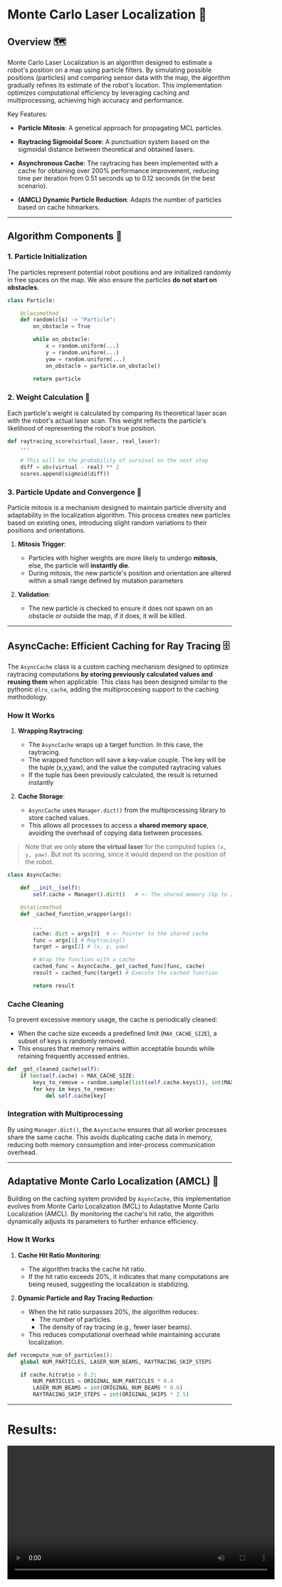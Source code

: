 # Monte Carlo Laser Localization 🚀

## Overview 🗺️
Monte Carlo Laser Localization is an algorithm designed to estimate a robot's position on a map using particle filters. By simulating possible positions (particles) and comparing sensor data with the map, the algorithm gradually refines its estimate of the robot's location. This implementation optimizes computational efficiency by leveraging caching and multiprocessing, achieving high accuracy and performance.

Key Features:
- **Particle Mitosis**: A genetical approach for propagating MCL particles.

- **Raytracing Sigmoidal Score**: A punctuation system based on the sigmoidal distance between theoretical and obtained lasers.

- **Asynchronous Cache**: The raytracing has been implemented with a cache for obtaining over 200% performance improvement, reducing time per iteration from 0.51 seconds up to 0.12 seconds (in the best scenario).

- **(AMCL) Dynamic Particle Reduction**: Adapts the number of particles based on cache hitmarkers.

---

## Algorithm Components 🧩

### 1. Particle Initialization
The particles represent potential robot positions and are initialized randomly in free spaces on the map.
We also ensure the particles **do not start on obstacles**.

```python
class Particle:

    @classmethod
    def random(cls) -> "Particle":
        on_obstacle = True

        while on_obstacle:
            x = random.uniform(...)
            y = random.uniform(...)
            yaw = random.uniform(...)
            on_obstacle = particle.on_obstacle()
        
        return particle
```

### 2. Weight Calculation 🎯
Each particle's weight is calculated by comparing its theoretical laser scan with the robot's actual laser scan. This weight reflects the particle's likelihood of representing the robot's true position.

```python
def raytracing_score(virtual_laser, real_laser):
    ...

    # This will be the probability of survival on the next step
    diff = abs(virtual - real) ** 2
    scores.append(sigmoid(diff))     
```

### 3. Particle Update and Convergence 🔄
Particle mitosis is a mechanism designed to maintain particle diversity and adaptability in the localization algorithm.
This process creates new particles based on existing ones, introducing slight random variations to their positions and orientations.

1. **Mitosis Trigger**:
   - Particles with higher weights are more likely to undergo **mitosis**, else, the particle will **instantly die**.
   - During mitosis, the new particle's position and orientation are altered within a small range defined by mutation parameters

2. **Validation**:
   - The new particle is checked to ensure it does not spawn on an obstacle or outside the map, if it does, it will be killed.

---

## AsyncCache: Efficient Caching for Ray Tracing 🗄️

The `AsyncCache` class is a custom caching mechanism designed to optimize raytracing computations **by storing previously calculated values and reusing them** when applicable. This class has been designed similar to the pythonic `@lru_cache`, adding the multiproccesing support to the caching methodology.

### How It Works
1. **Wrapping Raytracing**:
   - The `AsyncCache` wraps up a target function. In this case, the raytracing.
   - The wrapped function will save a key-value couple. The key will be the tuple (x,y,yaw), and the value the computed raytracing values
   - If the tuple has been previously calculated, the result is returned instantly

2. **Cache Storage**:
   - `AsyncCache` uses `Manager.dict()` from the multiprocessing library to store cached values.
   - This allows all processes to access a **shared memory space**, avoiding the overhead of copying data between processes.

> Note that we only **store the virtual laser** for the computed tuples `(x, y, yaw)`. But not its scoring, since it would depend on the position of the robot.

```python
class AsyncCache:

    def __init__(self):
        self.cache = Manager().dict()   # <- The shared memory (Up to 2Mb of space)

    @staticmethod
    def _cached_function_wrapper(args):

        ...
        cache: dict = args[0]  # <- Pointer to the shared cache
        func = args[1] # Raytracing()
        target = args[2] # (x, y, yaw)

        # Wrap the function with a cache
        cached_func = AsyncCache._get_cached_func(func, cache)  
        result = cached_func(target) # Execute the cached function

        return result
```

### Cache Cleaning
To prevent excessive memory usage, the cache is periodically cleaned:
- When the cache size exceeds a predefined limit (`MAX_CACHE_SIZE`), a subset of keys is randomly removed.
- This ensures that memory remains within acceptable bounds while retaining frequently accessed entries.

```python
def _get_cleaned_cache(self):
    if len(self.cache) > MAX_CACHE_SIZE:
        keys_to_remove = random.sample(list(self.cache.keys()), int(MAX_CACHE_SIZE * 0.4))
        for key in keys_to_remove:
            del self.cache[key]
```

### Integration with Multiprocessing
By using `Manager.dict()`, the `AsyncCache` ensures that all worker processes share the same cache. This avoids duplicating cache data in memory, reducing both memory consumption and inter-process communication overhead.

---

## Adaptative Monte Carlo Localization (AMCL) 🚀

Building on the caching system provided by `AsyncCache`, this implementation evolves from Monte Carlo Localization (MCL) to Adaptative Monte Carlo Localization (AMCL). By monitoring the cache's hit ratio, the algorithm dynamically adjusts its parameters to further enhance efficiency.

### How It Works
1. **Cache Hit Ratio Monitoring**:
   - The algorithm tracks the cache hit ratio.
   - If the hit ratio exceeds 20%, it indicates that many computations are being reused, suggesting the localization is stabilizing.

2. **Dynamic Particle and Ray Tracing Reduction**:
   - When the hit ratio surpasses 20%, the algorithm reduces:
     - The number of particles.
     - The density of ray tracing (e.g., fewer laser beams).
   - This reduces computational overhead while maintaining accurate localization.

```python
def recompute_num_of_particles():
    global NUM_PARTICLES, LASER_NUM_BEAMS, RAYTRACING_SKIP_STEPS

    if cache.hitratio > 0.2:
        NUM_PARTICLES = ORIGINAL_NUM_PARTICLES * 0.4
        LASER_NUM_BEAMS = int(ORIGINAL_NUM_BEAMS * 0.6)
        RAYTRACING_SKIP_STEPS = int(ORIGINAL_SKIPS * 2.5)
```

---

# Results:


<div align="center">
    <video width="600" controls>
        <source src="https://github.com/user-attachments/assets/a741ccc8-86ba-4f7b-bb6c-b5b4977033e7" type="video/mp4">
    </video>
</div>

